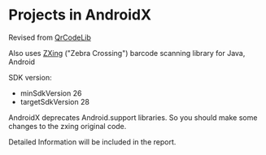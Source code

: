 # Projects in AndroidX

Revised from [QrCodeLib](https://github.com/ahuyangdong/QrCodeLib)

Also uses [ZXing](https://github.com/zxing/zxing) ("Zebra Crossing") barcode scanning library for Java, Android



SDK version:
- minSdkVersion 26
- targetSdkVersion 28

AndroidX deprecates Android.support libraries. So you should make some changes to the zxing original code.

Detailed Information will be included in the report.
